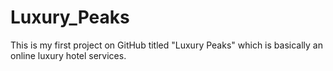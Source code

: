 # Luxury_Peaks
This is my first project on GitHub titled "Luxury Peaks" which is basically an online luxury hotel services.

